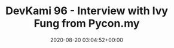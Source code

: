 ---
title: "DevKami 96 - Interview with Ivy Fung from Pycon.my"
date: 2020-08-20 03:04:52+00:00
youtubeid: "JXAE2UqXE4k"
---